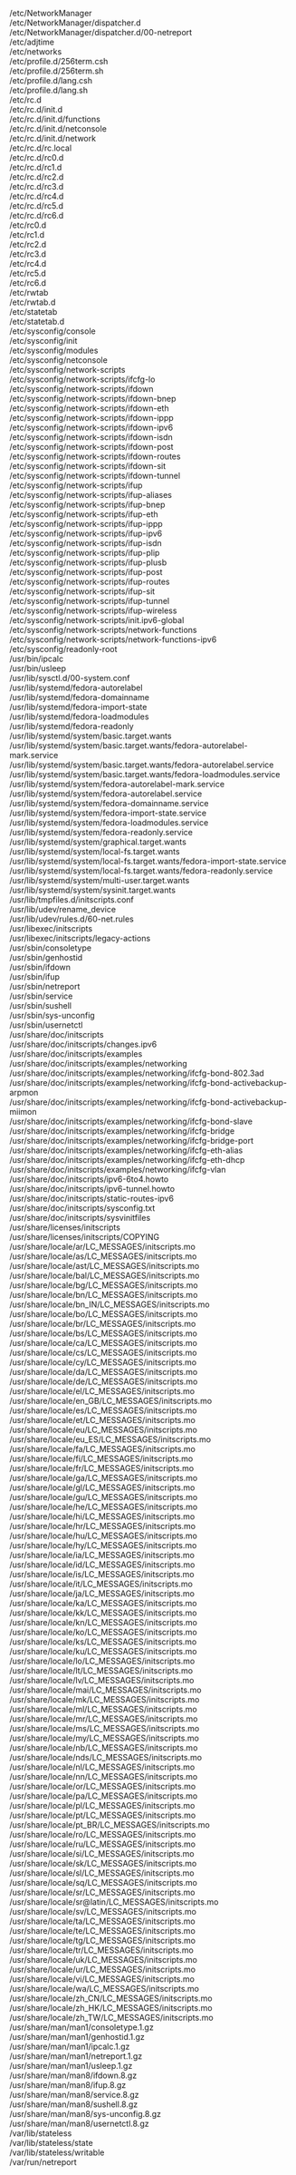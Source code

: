 /etc/NetworkManager  
/etc/NetworkManager/dispatcher.d  
/etc/NetworkManager/dispatcher.d/00-netreport  
/etc/adjtime  
/etc/networks  
/etc/profile.d/256term.csh  
/etc/profile.d/256term.sh  
/etc/profile.d/lang.csh  
/etc/profile.d/lang.sh  
/etc/rc.d  
/etc/rc.d/init.d  
/etc/rc.d/init.d/functions  
/etc/rc.d/init.d/netconsole  
/etc/rc.d/init.d/network  
/etc/rc.d/rc.local  
/etc/rc.d/rc0.d  
/etc/rc.d/rc1.d  
/etc/rc.d/rc2.d  
/etc/rc.d/rc3.d  
/etc/rc.d/rc4.d  
/etc/rc.d/rc5.d  
/etc/rc.d/rc6.d  
/etc/rc0.d  
/etc/rc1.d  
/etc/rc2.d  
/etc/rc3.d  
/etc/rc4.d  
/etc/rc5.d  
/etc/rc6.d  
/etc/rwtab  
/etc/rwtab.d  
/etc/statetab  
/etc/statetab.d  
/etc/sysconfig/console  
/etc/sysconfig/init  
/etc/sysconfig/modules  
/etc/sysconfig/netconsole  
/etc/sysconfig/network-scripts  
/etc/sysconfig/network-scripts/ifcfg-lo  
/etc/sysconfig/network-scripts/ifdown  
/etc/sysconfig/network-scripts/ifdown-bnep  
/etc/sysconfig/network-scripts/ifdown-eth  
/etc/sysconfig/network-scripts/ifdown-ippp  
/etc/sysconfig/network-scripts/ifdown-ipv6  
/etc/sysconfig/network-scripts/ifdown-isdn  
/etc/sysconfig/network-scripts/ifdown-post  
/etc/sysconfig/network-scripts/ifdown-routes  
/etc/sysconfig/network-scripts/ifdown-sit  
/etc/sysconfig/network-scripts/ifdown-tunnel  
/etc/sysconfig/network-scripts/ifup  
/etc/sysconfig/network-scripts/ifup-aliases  
/etc/sysconfig/network-scripts/ifup-bnep  
/etc/sysconfig/network-scripts/ifup-eth  
/etc/sysconfig/network-scripts/ifup-ippp  
/etc/sysconfig/network-scripts/ifup-ipv6  
/etc/sysconfig/network-scripts/ifup-isdn  
/etc/sysconfig/network-scripts/ifup-plip  
/etc/sysconfig/network-scripts/ifup-plusb  
/etc/sysconfig/network-scripts/ifup-post  
/etc/sysconfig/network-scripts/ifup-routes  
/etc/sysconfig/network-scripts/ifup-sit  
/etc/sysconfig/network-scripts/ifup-tunnel  
/etc/sysconfig/network-scripts/ifup-wireless  
/etc/sysconfig/network-scripts/init.ipv6-global  
/etc/sysconfig/network-scripts/network-functions  
/etc/sysconfig/network-scripts/network-functions-ipv6  
/etc/sysconfig/readonly-root  
/usr/bin/ipcalc  
/usr/bin/usleep  
/usr/lib/sysctl.d/00-system.conf  
/usr/lib/systemd/fedora-autorelabel  
/usr/lib/systemd/fedora-domainname  
/usr/lib/systemd/fedora-import-state  
/usr/lib/systemd/fedora-loadmodules  
/usr/lib/systemd/fedora-readonly  
/usr/lib/systemd/system/basic.target.wants  
/usr/lib/systemd/system/basic.target.wants/fedora-autorelabel-mark.service  
/usr/lib/systemd/system/basic.target.wants/fedora-autorelabel.service  
/usr/lib/systemd/system/basic.target.wants/fedora-loadmodules.service  
/usr/lib/systemd/system/fedora-autorelabel-mark.service  
/usr/lib/systemd/system/fedora-autorelabel.service  
/usr/lib/systemd/system/fedora-domainname.service  
/usr/lib/systemd/system/fedora-import-state.service  
/usr/lib/systemd/system/fedora-loadmodules.service  
/usr/lib/systemd/system/fedora-readonly.service  
/usr/lib/systemd/system/graphical.target.wants  
/usr/lib/systemd/system/local-fs.target.wants  
/usr/lib/systemd/system/local-fs.target.wants/fedora-import-state.service  
/usr/lib/systemd/system/local-fs.target.wants/fedora-readonly.service  
/usr/lib/systemd/system/multi-user.target.wants  
/usr/lib/systemd/system/sysinit.target.wants  
/usr/lib/tmpfiles.d/initscripts.conf  
/usr/lib/udev/rename\_device  
/usr/lib/udev/rules.d/60-net.rules  
/usr/libexec/initscripts  
/usr/libexec/initscripts/legacy-actions  
/usr/sbin/consoletype  
/usr/sbin/genhostid  
/usr/sbin/ifdown  
/usr/sbin/ifup  
/usr/sbin/netreport  
/usr/sbin/service  
/usr/sbin/sushell  
/usr/sbin/sys-unconfig  
/usr/sbin/usernetctl  
/usr/share/doc/initscripts  
/usr/share/doc/initscripts/changes.ipv6  
/usr/share/doc/initscripts/examples  
/usr/share/doc/initscripts/examples/networking  
/usr/share/doc/initscripts/examples/networking/ifcfg-bond-802.3ad  
/usr/share/doc/initscripts/examples/networking/ifcfg-bond-activebackup-arpmon  
/usr/share/doc/initscripts/examples/networking/ifcfg-bond-activebackup-miimon  
/usr/share/doc/initscripts/examples/networking/ifcfg-bond-slave  
/usr/share/doc/initscripts/examples/networking/ifcfg-bridge  
/usr/share/doc/initscripts/examples/networking/ifcfg-bridge-port  
/usr/share/doc/initscripts/examples/networking/ifcfg-eth-alias  
/usr/share/doc/initscripts/examples/networking/ifcfg-eth-dhcp  
/usr/share/doc/initscripts/examples/networking/ifcfg-vlan  
/usr/share/doc/initscripts/ipv6-6to4.howto  
/usr/share/doc/initscripts/ipv6-tunnel.howto  
/usr/share/doc/initscripts/static-routes-ipv6  
/usr/share/doc/initscripts/sysconfig.txt  
/usr/share/doc/initscripts/sysvinitfiles  
/usr/share/licenses/initscripts  
/usr/share/licenses/initscripts/COPYING  
/usr/share/locale/ar/LC\_MESSAGES/initscripts.mo  
/usr/share/locale/as/LC\_MESSAGES/initscripts.mo  
/usr/share/locale/ast/LC\_MESSAGES/initscripts.mo  
/usr/share/locale/bal/LC\_MESSAGES/initscripts.mo  
/usr/share/locale/bg/LC\_MESSAGES/initscripts.mo  
/usr/share/locale/bn/LC\_MESSAGES/initscripts.mo  
/usr/share/locale/bn\_IN/LC\_MESSAGES/initscripts.mo  
/usr/share/locale/bo/LC\_MESSAGES/initscripts.mo  
/usr/share/locale/br/LC\_MESSAGES/initscripts.mo  
/usr/share/locale/bs/LC\_MESSAGES/initscripts.mo  
/usr/share/locale/ca/LC\_MESSAGES/initscripts.mo  
/usr/share/locale/cs/LC\_MESSAGES/initscripts.mo  
/usr/share/locale/cy/LC\_MESSAGES/initscripts.mo  
/usr/share/locale/da/LC\_MESSAGES/initscripts.mo  
/usr/share/locale/de/LC\_MESSAGES/initscripts.mo  
/usr/share/locale/el/LC\_MESSAGES/initscripts.mo  
/usr/share/locale/en\_GB/LC\_MESSAGES/initscripts.mo  
/usr/share/locale/es/LC\_MESSAGES/initscripts.mo  
/usr/share/locale/et/LC\_MESSAGES/initscripts.mo  
/usr/share/locale/eu/LC\_MESSAGES/initscripts.mo  
/usr/share/locale/eu\_ES/LC\_MESSAGES/initscripts.mo  
/usr/share/locale/fa/LC\_MESSAGES/initscripts.mo  
/usr/share/locale/fi/LC\_MESSAGES/initscripts.mo  
/usr/share/locale/fr/LC\_MESSAGES/initscripts.mo  
/usr/share/locale/ga/LC\_MESSAGES/initscripts.mo  
/usr/share/locale/gl/LC\_MESSAGES/initscripts.mo  
/usr/share/locale/gu/LC\_MESSAGES/initscripts.mo  
/usr/share/locale/he/LC\_MESSAGES/initscripts.mo  
/usr/share/locale/hi/LC\_MESSAGES/initscripts.mo  
/usr/share/locale/hr/LC\_MESSAGES/initscripts.mo  
/usr/share/locale/hu/LC\_MESSAGES/initscripts.mo  
/usr/share/locale/hy/LC\_MESSAGES/initscripts.mo  
/usr/share/locale/ia/LC\_MESSAGES/initscripts.mo  
/usr/share/locale/id/LC\_MESSAGES/initscripts.mo  
/usr/share/locale/is/LC\_MESSAGES/initscripts.mo  
/usr/share/locale/it/LC\_MESSAGES/initscripts.mo  
/usr/share/locale/ja/LC\_MESSAGES/initscripts.mo  
/usr/share/locale/ka/LC\_MESSAGES/initscripts.mo  
/usr/share/locale/kk/LC\_MESSAGES/initscripts.mo  
/usr/share/locale/kn/LC\_MESSAGES/initscripts.mo  
/usr/share/locale/ko/LC\_MESSAGES/initscripts.mo  
/usr/share/locale/ks/LC\_MESSAGES/initscripts.mo  
/usr/share/locale/ku/LC\_MESSAGES/initscripts.mo  
/usr/share/locale/lo/LC\_MESSAGES/initscripts.mo  
/usr/share/locale/lt/LC\_MESSAGES/initscripts.mo  
/usr/share/locale/lv/LC\_MESSAGES/initscripts.mo  
/usr/share/locale/mai/LC\_MESSAGES/initscripts.mo  
/usr/share/locale/mk/LC\_MESSAGES/initscripts.mo  
/usr/share/locale/ml/LC\_MESSAGES/initscripts.mo  
/usr/share/locale/mr/LC\_MESSAGES/initscripts.mo  
/usr/share/locale/ms/LC\_MESSAGES/initscripts.mo  
/usr/share/locale/my/LC\_MESSAGES/initscripts.mo  
/usr/share/locale/nb/LC\_MESSAGES/initscripts.mo  
/usr/share/locale/nds/LC\_MESSAGES/initscripts.mo  
/usr/share/locale/nl/LC\_MESSAGES/initscripts.mo  
/usr/share/locale/nn/LC\_MESSAGES/initscripts.mo  
/usr/share/locale/or/LC\_MESSAGES/initscripts.mo  
/usr/share/locale/pa/LC\_MESSAGES/initscripts.mo  
/usr/share/locale/pl/LC\_MESSAGES/initscripts.mo  
/usr/share/locale/pt/LC\_MESSAGES/initscripts.mo  
/usr/share/locale/pt\_BR/LC\_MESSAGES/initscripts.mo  
/usr/share/locale/ro/LC\_MESSAGES/initscripts.mo  
/usr/share/locale/ru/LC\_MESSAGES/initscripts.mo  
/usr/share/locale/si/LC\_MESSAGES/initscripts.mo  
/usr/share/locale/sk/LC\_MESSAGES/initscripts.mo  
/usr/share/locale/sl/LC\_MESSAGES/initscripts.mo  
/usr/share/locale/sq/LC\_MESSAGES/initscripts.mo  
/usr/share/locale/sr/LC\_MESSAGES/initscripts.mo  
/usr/share/locale/sr@latin/LC\_MESSAGES/initscripts.mo  
/usr/share/locale/sv/LC\_MESSAGES/initscripts.mo  
/usr/share/locale/ta/LC\_MESSAGES/initscripts.mo  
/usr/share/locale/te/LC\_MESSAGES/initscripts.mo  
/usr/share/locale/tg/LC\_MESSAGES/initscripts.mo  
/usr/share/locale/tr/LC\_MESSAGES/initscripts.mo  
/usr/share/locale/uk/LC\_MESSAGES/initscripts.mo  
/usr/share/locale/ur/LC\_MESSAGES/initscripts.mo  
/usr/share/locale/vi/LC\_MESSAGES/initscripts.mo  
/usr/share/locale/wa/LC\_MESSAGES/initscripts.mo  
/usr/share/locale/zh\_CN/LC\_MESSAGES/initscripts.mo  
/usr/share/locale/zh\_HK/LC\_MESSAGES/initscripts.mo  
/usr/share/locale/zh\_TW/LC\_MESSAGES/initscripts.mo  
/usr/share/man/man1/consoletype.1.gz  
/usr/share/man/man1/genhostid.1.gz  
/usr/share/man/man1/ipcalc.1.gz  
/usr/share/man/man1/netreport.1.gz  
/usr/share/man/man1/usleep.1.gz  
/usr/share/man/man8/ifdown.8.gz  
/usr/share/man/man8/ifup.8.gz  
/usr/share/man/man8/service.8.gz  
/usr/share/man/man8/sushell.8.gz  
/usr/share/man/man8/sys-unconfig.8.gz  
/usr/share/man/man8/usernetctl.8.gz  
/var/lib/stateless  
/var/lib/stateless/state  
/var/lib/stateless/writable  
/var/run/netreport  
